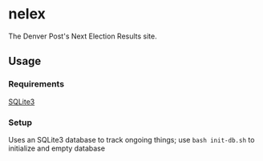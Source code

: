 # nelex
The Denver Post's Next Election Results site.

## Usage

### Requirements

[SQLite3](https://www.sqlite.org/index.html)

### Setup

Uses an SQLite3 database to track ongoing things; use `bash init-db.sh` to initialize and empty database
